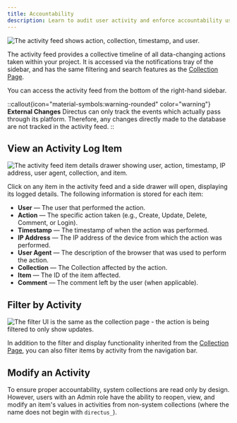 ```yaml
---
title: Accountability
description: Learn to audit user activity and enforce accountability using the activity feed.
---
```


![The activity feed shows action, collection, timestamp, and user.](/img/805d75be-45bd-4ba5-ac63-69ba2d928842.webp)

The activity feed provides a collective timeline of all data-changing actions taken within your project. It is accessed via the notifications tray of the sidebar, and has the same filtering and search features as the [Collection Page](/guides/data-model/collections).

You can access the activity feed from the bottom of the right-hand sidebar.

::callout{icon="material-symbols:warning-rounded" color="warning"}
**External Changes**
Directus can only track the events which actually pass through its platform. Therefore, any changes directly made to the database are not tracked in the activity feed.
::

## View an Activity Log Item

![The activity feed item details drawer showing user, action, timestamp, IP address, user agent, collection, and item.](/img/d9f6749f-304e-4b8d-b086-6c17a447371c.webp)

Click on any item in the activity feed and a side drawer will open, displaying its logged details. The following information
is stored for each item:

- **User** — The user that performed the action.
- **Action** — The specific action taken (e.g., Create, Update, Delete, Comment, or Login).
- **Timestamp** — The timestamp of when the action was performed.
- **IP Address** — The IP address of the device from which the action was performed.
- **User Agent** — The description of the browser that was used to perform the action.
- **Collection** — The Collection affected by the action.
- **Item** — The ID of the item affected.
- **Comment** — The comment left by the user (when applicable).

## Filter by Activity

![The filter UI is the same as the collection page - the action is being filtered to only show updates.](/img/149adb98-7b9f-4ea9-ad24-c1d00c3c153b.webp)

In addition to the filter and display functionality inherited from the
[Collection Page](/guides/data-model/collections), you can also filter items by activity from the
navigation bar.

## Modify an Activity

To ensure proper accountability, system collections are read only by design. However, users with an Admin role have
the ability to reopen, view, and modify an item's values in activities from non-system collections (where the name does
not begin with `directus_`).
